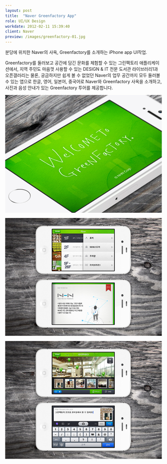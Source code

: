 ```yaml
---
layout: post
title:  "Naver Greenfactory App"
role: UI/UX Design
workdate: 2012-02-11 15:39:40
client: Naver
preview: /images/greenfactory-01.jpg
---
```


분당에 위치한 Naver의 사옥, Greenfactory를 소개하는 iPhone app UI작업.

Greenfactory를 둘러보고 공간에 담긴 문화를 체험할 수 있는 그린팩토리 애플리케이션에서, 지역 주민도 마음껏 사용할 수 있는 DESIGN & IT 전문 도서관 라이브러리1과 오픈갤러리는 물론, 궁금하지만 쉽게 볼 수 없었던 Naver의 업무 공간까지 모두 둘러볼 수 있는 앱으로 한글, 영어, 일본어, 중국어로 Naver와 Greenfactory 사옥을 소개하고, 사진과 음성 안내가 있는 Greenfactory 투어를 제공합니다.

![Picture 1](/images/greenfactory-01.jpg)

![Picture 2](/images/greenfactory-02.jpg)

![Picture 3](/images/greenfactory-03.jpg)
